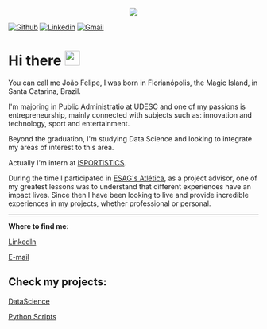 <p align="center">
  <img src="DataScience.png" >
</p>

[![Github](https://img.shields.io/badge/-Github-000?style=flat&logo=Github&logoColor=white)](https://github.com/jofdorneles)
[![Linkedin](https://img.shields.io/badge/-LinkedIn-blue?style=flat&logo=Linkedin&logoColor=white)](https://www.linkedin.com/in/joaofelipedorneles/)
[![Gmail](https://img.shields.io/badge/-Gmail-c14438?style=flat&logo=Gmail&logoColor=white)](mailto:jofdorneles@gmail.com)

# Hi there <img src="https://raw.githubusercontent.com/iampavangandhi/iampavangandhi/master/gifs/Hi.gif" width="30px"></h2> 

You can call me João Felipe, I was born in Florianópolis, the Magic Island, in Santa Catarina, Brazil.

I'm majoring in Public Administratio at UDESC and one of my passions is entrepreneurship, mainly connected with subjects such as: innovation and technology, sport and entertainment.

Beyond the graduation, I'm studying Data Science and looking to integrate my areas of interest to this area.

Actually I'm intern at [iSPORTiSTiCS](https://isportistics.com/).

During the time I participated in [ESAG's Atlética](https://www.linkedin.com/company/atleticaesag/), as a project advisor, one of my greatest lessons was to understand that different experiences have an impact lives. Since then I have been looking to live and provide incredible experiences in my projects, whether professional or personal.


---
**Where to find me:**

[LinkedIn](https://www.linkedin.com/in/joaofelipedorneles/)

[E-mail](mailto:jofdorneles@gmail.com)

## Check my projects:

[DataScience](https://github.com/jofdorneles/data_science/blob/main/README.md)

[Python Scripts](https://github.com/jofdorneles/estudos_python)
<!--
**jofdorneles/jofdorneles** is a ✨ _special_ ✨ repository because its `README.md` (this file) appears on your GitHub profile.

Here are some ideas to get you started:

- 🔭 I’m currently working on ...
- 🌱 I’m currently learning ...
- 👯 I’m looking to collaborate on ...
- 🤔 I’m looking for help with ...
- 💬 Ask me about ...
- 📫 How to reach me: ...
- 😄 Pronouns: ...
- ⚡ Fun fact: ...
-->
